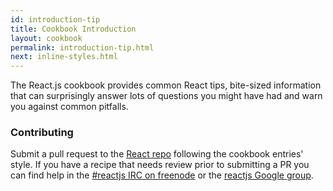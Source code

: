 ```yaml
---
id: introduction-tip
title: Cookbook Introduction
layout: cookbook
permalink: introduction-tip.html
next: inline-styles.html
---
```


The React.js cookbook provides common React tips, bite-sized information that can surprisingly answer lots of questions you might have had and warn you against common pitfalls.

### Contributing

Submit a pull request to the [React repo](https://github.com/facebook/react) following the cookbook entries' style. If you have a recipe that needs review prior to submitting a PR you can find help in the [#reactjs IRC on freenode](irc://chat.freenode.net/reactjs) or the [reactjs Google group](http://groups.google.com/group/reactjs).
